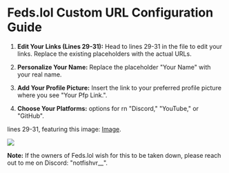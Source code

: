 # Feds.lol Custom URL Configuration Guide


1. **Edit Your Links (Lines 29-31):**
   Head to lines 29-31 in the file to edit your links. Replace the existing placeholders with the actual URLs.

2. **Personalize Your Name:**
   Replace the placeholder "Your Name" with your real name.

3. **Add Your Profile Picture:**
   Insert the link to your preferred profile picture where you see "Your Pfp Link.".

4. **Choose Your Platforms:**
   options for rn "Discord," "YouTube," or "GitHub".

lines 29-31, featuring this image: [Image](https://media.discordapp.net/attachments/1171360898452041778/1173727993160544256/image.png). 


<img src="https://media.discordapp.net/attachments/1171360898452041778/1173727993160544256/image.png" /><br>


**Note:**
If the owners of Feds.lol wish for this to be taken down, please reach out to me on Discord: "notfishvr__".
